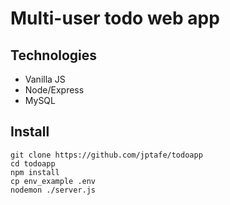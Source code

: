 # Multi-user todo web app

## Technologies

* Vanilla JS
* Node/Express
* MySQL

## Install
```
git clone https://github.com/jptafe/todoapp
cd todoapp
npm install
cp env_example .env
nodemon ./server.js
```
